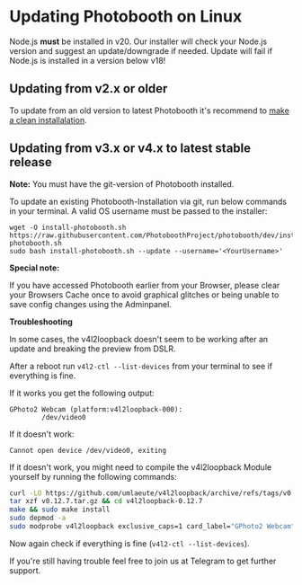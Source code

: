 # Updating Photobooth on Linux

Node.js **must** be installed in v20. Our installer will check your Node.js version and suggest an update/downgrade if needed.
Update will fail if Node.js is installed in a version below v18!


## Updating from v2.x or older
To update from an old version to latest Photobooth it's recommend to [make a clean installalation](../install/install-debian.md).


## Updating from v3.x or v4.x to latest stable release

**Note:** You must have the git-version of Photobooth installed.

To update an existing Photobooth-Installation via git, run below commands in your terminal. A valid OS username must be passed to the installer:
```
wget -O install-photobooth.sh https://raw.githubusercontent.com/PhotoboothProject/photobooth/dev/install-photobooth.sh
sudo bash install-photobooth.sh --update --username='<YourUsername>'
```

**Special note:**

If you have accessed Photobooth earlier from your Browser,
please clear your Browsers Cache once to avoid graphical glitches or being unable to save config changes using the Adminpanel.

**Troubleshooting**

In some cases, the v4l2loopback doesn't seem to be working after an update and breaking the preview from DSLR.

After a reboot run `v4l2-ctl --list-devices` from your terminal to see if everything is fine.

If it works you get the following output:

```
GPhoto2 Webcam (platform:v4l2loopback-000):
        /dev/video0
```

If it doesn't work:

```
Cannot open device /dev/video0, exiting
```

If it doesn't work, you might need to compile the v4l2loopback Module yourself by running the following commands:

```sh
curl -LO https://github.com/umlaeute/v4l2loopback/archive/refs/tags/v0.12.7.tar.gz
tar xzf v0.12.7.tar.gz && cd v4l2loopback-0.12.7
make && sudo make install
sudo depmod -a
sudo modprobe v4l2loopback exclusive_caps=1 card_label="GPhoto2 Webcam"
```

Now again check if everything is fine (`v4l2-ctl --list-devices`).

If you're still having trouble feel free to join us at Telegram to get further support.
